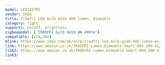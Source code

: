```yaml
---
model: LED1837R5
vendor: IKEA
title: Trådfri LED bulb GU10 400 lumen, dimmable
category: light
supports: on/off, brightness
zigbeemodel: ['TRADFRI bulb GU10 WW 400lm']
compatible: [z2m,ZHA]
mlink: https://www.ikea.com/gb/en/p/tradfri-led-bulb-gu10-400-lumen-wireless-dimmable-warm-white-60420041/
link: https://www.amazon.co.uk/TRADFRI-Lumen-Dimmable-Smart-604-200-41/dp/B07ZTVCVLK
link2: https://www.amazon.co.uk/TRADFRI-Lumen-Dimmable-Smart-604-200-41/dp/B07ZS3TNRH
link3: 
---
```

